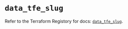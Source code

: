 # `data_tfe_slug`

Refer to the Terraform Registory for docs: [`data_tfe_slug`](https://www.terraform.io/docs/providers/tfe/d/slug).
